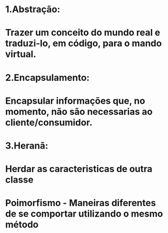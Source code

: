 # 1.Abstração:
# Trazer um conceito do mundo real e traduzi-lo, em código, para o mando virtual.

# 2.Encapsulamento:
# Encapsular informações que, no momento, não são necessarias ao cliente/consumidor.

# 3.Heranã:
# Herdar as caracteristicas  de outra classe

# Poimorfismo - Maneiras diferentes de se comportar utilizando o mesmo método
